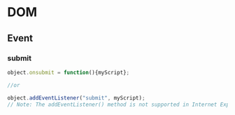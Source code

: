 # DOM

## Event

### submit 

```javascript
object.onsubmit = function(){myScript};

//or

object.addEventListener("submit", myScript);
// Note: The addEventListener() method is not supported in Internet Explorer 8 and earlier version
```
